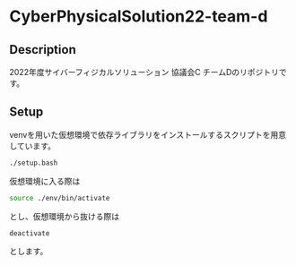 # CyberPhysicalSolution22-team-d
## Description
2022年度サイバーフィジカルソリューション 協議会C チームDのリポジトリです。

## Setup
venvを用いた仮想環境で依存ライブラリをインストールするスクリプトを用意しています。
```bash
./setup.bash
```
仮想環境に入る際は
```bash
source ./env/bin/activate
```
とし、仮想環境から抜ける際は
```bash
deactivate
```
とします。
